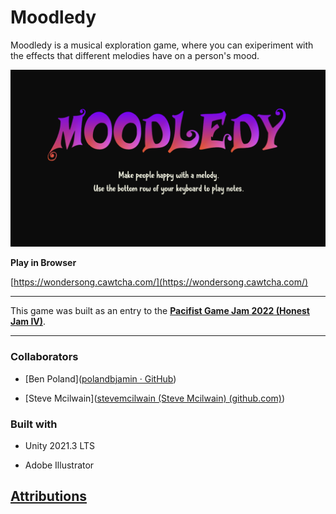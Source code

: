 # Moodledy

Moodledy is a musical exploration game, where you can exiperiment with the effects that different melodies have on a person's mood.

![Moodledy](Title.png)

**Play in Browser**

[https://wondersong.cawtcha.com/](https://wondersong.cawtcha.com/)

---

This game was built as an entry to the **[Pacifist Game Jam 2022 (Honest Jam IV)](https://itch.io/jam/honest-jam-4)**.

---

### Collaborators

- [Ben Poland]([polandbjamin · GitHub](https://github.com/polandbjamin))

- [Steve Mcilwain]([stevemcilwain (Steve Mcilwain) (github.com)](https://github.com/stevemcilwain))

### Built with

- Unity 2021.3 LTS

- Adobe Illustrator

## [Attributions](ATTRIBUTIONS.md)

